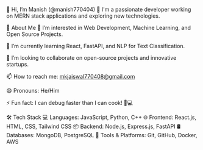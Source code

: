 👋 Hi, I’m Manish (@manish770404)
🔹 I'm a passionate developer working on MERN stack applications and exploring new technologies.

🚀 About Me
👀 I’m interested in Web Development, Machine Learning, and Open Source Projects.

🌱 I’m currently learning React, FastAPI, and NLP for Text Classification.

💞️ I’m looking to collaborate on open-source projects and innovative startups.

📫 How to reach me: mkjaiswal770408@gmail.com

😄 Pronouns: He/Him

⚡ Fun fact: I can debug faster than I can cook! 🍳💻

🛠️ Tech Stack
💻 Languages: JavaScript, Python, C++
🌐 Frontend: React.js, HTML, CSS, Tailwind CSS
📦 Backend: Node.js, Express.js, FastAPI
🛢️ Databases: MongoDB, PostgreSQL
🔧 Tools & Platforms: Git, GitHub, Docker, AWS
